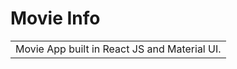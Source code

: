 # Movie Info
<table>
<tr>
<td>
  Movie App built in React JS and Material UI.
</td>
</tr>
</table>




